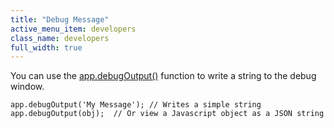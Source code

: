 ```yaml
---
title: "Debug Message"
active_menu_item: developers
class_name: developers
full_width: true
---
```



You can use the [app.debugOutput()](../../client-api/app-functions/debugoutput) function to write a string to the debug window.

    app.debugOutput('My Message'); // Writes a simple string
    app.debugOutput(obj);  // Or view a Javascript object as a JSON string
   

